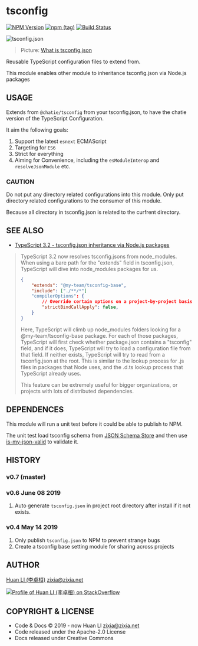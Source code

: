 # tsconfig

[![NPM Version](https://badge.fury.io/js/%40chatie%2Ftsconfig.svg)](https://www.npmjs.com/package/@chatie/tsconfig)
[![npm (tag)](https://img.shields.io/npm/v/%40chatie/tsconfig/next.svg)](https://www.npmjs.com/package/@chatie/tsconfig?activeTab=versions)
[![Build Status](https://travis-ci.com/Chatie/tsconfig.svg?branch=master)](https://travis-ci.com/Chatie/tsconfig)

![tsconfig.json](https://chatie.github.io/tsconfig/images/typescript-tsconfig-json.jpg)

> Picture: [What is tsconfig.json](https://www.kunal-chowdhury.com/2018/05/typescript-tutorial-tsconfig-json.html)

Reusable TypeScript configuration files to extend from.  

This module enables other module to inheritance tsconfig.json via Node.js packages

## USAGE

Extends from `@chatie/tsconfig` from your tsconfig.json, to have the chatie version of the TypeScript Configuration.

It aim the following goals:

1. Support the latest `esnext` ECMAScript
1. Targeting for `ES6`
1. Strict for everything
1. Aiming for Convenience, including the `esModuleInterop` and `resolveJsonModule` etc.

### CAUTION

Do not put any directory related configurations into this module.
Only put directory related configurations to the consumer of this module.

Because all directory in tsconfig.json is related to the curfrent directory.

## SEE ALSO

- [TypeScript 3.2 - tsconfig.json inheritance via Node.js packages](https://github.com/Microsoft/TypeScript/wiki/What's-new-in-TypeScript#tsconfigjson-inheritance-via-nodejs-packages)

> TypeScript 3.2 now resolves tsconfig.jsons from node_modules. When using a bare path for the "extends" field in tsconfig.json, TypeScript will dive into node_modules packages for us.
> 
> ```json
> {
>     "extends": "@my-team/tsconfig-base",
>     "include": ["./**/*"]
>     "compilerOptions": {
>         // Override certain options on a project-by-project basis.
>         "strictBindCallApply": false,
>     }
> }
> ```
>
> Here, TypeScript will climb up node_modules folders looking for a @my-team/tsconfig-base package. For each of those packages, TypeScript will first check whether package.json contains a "tsconfig" field, and if it does, TypeScript will try to load a configuration file from that field. If neither exists, TypeScript will try to read from a tsconfig.json at the root. This is similar to the lookup process for .js files in packages that Node uses, and the .d.ts lookup process that TypeScript already uses.
>
> This feature can be extremely useful for bigger organizations, or projects with lots of distributed dependencies.
>

## DEPENDENCES

This module will run a unit test before it could be able to publish to NPM.

The unit test load tsconfig schema from [JSON Schema Store](http://schemastore.org/) and then use [is-my-json-valid](https://www.npmjs.com/package/is-my-json-valid) to validate it.

## HISTORY

### v0.7 (master)

### v0.6 June 08 2019

1. Auto generate `tsconfig.json` in project root directory after install if it not exists.

### v0.4 May 14 2019

1. Only publish `tsconfig.json` to NPM to prevent strange bugs
1. Create a tsconfig base setting module for sharing across projects

## AUTHOR

[Huan LI (李卓桓)](http://linkedin.com/in/zixia) <zixia@zixia.net>

[![Profile of Huan LI (李卓桓) on StackOverflow](https://stackexchange.com/users/flair/265499.png)](https://stackexchange.com/users/265499)

## COPYRIGHT & LICENSE

- Code & Docs © 2019 - now Huan LI <zixia@zixia.net>
- Code released under the Apache-2.0 License
- Docs released under Creative Commons

